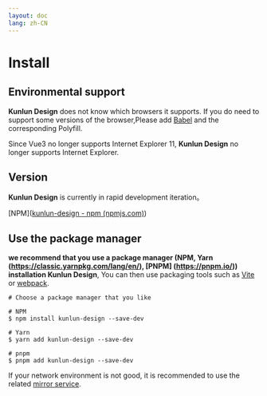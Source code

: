 ```yaml
---
layout: doc
lang: zh-CN
---
```


# Install

## Environmental support

**Kunlun Design** does not know which browsers it supports. If you do need to support some versions of the browser,Please add [Babel](https://babeljs.io/) and the corresponding Polyfill.

Since Vue3 no longer supports Internet Explorer 11, **Kunlun Design** no longer supports Internet Explorer.

## Version

**Kunlun Design** is currently in rapid development iteration。

[NPM]([kunlun-design - npm (npmjs.com)](https://www.npmjs.com/package/kunlun-design?activeTab=readme))

## Use the package manager

**we recommend that you use a package manager (NPM, Yarn (https://classic.yarnpkg.com/lang/en/), [PNPM] (https://pnpm.io/)) installation Kunlun Design**, You can then use packaging tools such as [Vite](https://vitejs.dev/) or [webpack](https://webpack.js.org/).

```shell
# Choose a package manager that you like

# NPM
$ npm install kunlun-design --save-dev

# Yarn
$ yarn add kunlun-design --save-dev

# pnpm
$ pnpm add kunlun-design --save-dev
```

If your network environment is not good, it is recommended to use the related [mirror service](https://www.baidu.com/).
